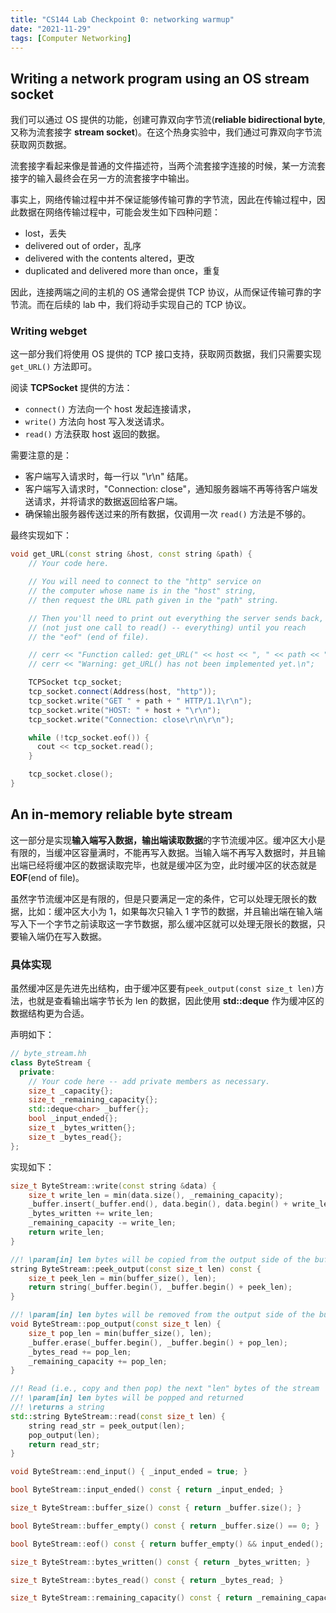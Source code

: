 ```yaml
---
title: "CS144 Lab Checkpoint 0: networking warmup"
date: "2021-11-29"
tags: [Computer Networking]
---
```


##  Writing a network program using an OS stream socket

我们可以通过 OS 提供的功能，创建可靠双向字节流(**reliable bidirectional byte**, 又称为流套接字 **stream socket**)。在这个热身实验中，我们通过可靠双向字节流获取网页数据。

流套接字看起来像是普通的文件描述符，当两个流套接字连接的时候，某一方流套接字的输入最终会在另一方的流套接字中输出。

事实上，网络传输过程中并不保证能够传输可靠的字节流，因此在传输过程中，因此数据在网络传输过程中，可能会发生如下四种问题：
- lost，丢失
- delivered out of order，乱序
- delivered with the contents altered，更改
- duplicated and delivered more than once，重复

因此，连接两端之间的主机的 OS 通常会提供 TCP 协议，从而保证传输可靠的字节流。而在后续的 lab 中，我们将动手实现自己的 TCP 协议。

### Writing webget

这一部分我们将使用 OS 提供的 TCP 接口支持，获取网页数据，我们只需要实现 `get_URL()` 方法即可。

阅读 **TCPSocket** 提供的方法：
- `connect()` 方法向一个 host 发起连接请求，
- `write()` 方法向 host 写入发送请求。
- `read()` 方法获取 host 返回的数据。

需要注意的是：
- 客户端写入请求时，每一行以 "\r\n" 结尾。
- 客户端写入请求时，"Connection: close"，通知服务器端不再等待客户端发送请求，并将请求的数据返回给客户端。
- 确保输出服务器传送过来的所有数据，仅调用一次 `read()` 方法是不够的。

最终实现如下：
```c++
void get_URL(const string &host, const string &path) {
    // Your code here.

    // You will need to connect to the "http" service on
    // the computer whose name is in the "host" string,
    // then request the URL path given in the "path" string.

    // Then you'll need to print out everything the server sends back,
    // (not just one call to read() -- everything) until you reach
    // the "eof" (end of file).

    // cerr << "Function called: get_URL(" << host << ", " << path << ").\n";
    // cerr << "Warning: get_URL() has not been implemented yet.\n";

    TCPSocket tcp_socket;
    tcp_socket.connect(Address(host, "http"));
    tcp_socket.write("GET " + path + " HTTP/1.1\r\n");
    tcp_socket.write("HOST: " + host + "\r\n");
    tcp_socket.write("Connection: close\r\n\r\n");

    while (!tcp_socket.eof()) {
      cout << tcp_socket.read();
    }

    tcp_socket.close();
}
```

## An in-memory reliable byte stream

这一部分是实现**输入端写入数据，输出端读取数据**的字节流缓冲区。缓冲区大小是有限的，当缓冲区容量满时，不能再写入数据。当输入端不再写入数据时，并且输出端已经将缓冲区的数据读取完毕，也就是缓冲区为空，此时缓冲区的状态就是 **EOF**(end of file)。

虽然字节流缓冲区是有限的，但是只要满足一定的条件，它可以处理无限长的数据，比如：缓冲区大小为 1，如果每次只输入 1 字节的数据，并且输出端在输入端写入下一个字节之前读取这一字节数据，那么缓冲区就可以处理无限长的数据，只要输入端仍在写入数据。

### 具体实现

虽然缓冲区是先进先出结构，由于缓冲区要有`peek_output(const size_t len)`方法，也就是查看输出端字节长为 len 的数据，因此使用 **std::deque** 作为缓冲区的数据结构更为合适。

声明如下：

```c++
// byte_stream.hh
class ByteStream {
  private:
    // Your code here -- add private members as necessary.
    size_t _capacity{};
    size_t _remaining_capacity{};
    std::deque<char> _buffer{};
    bool _input_ended{};
    size_t _bytes_written{};
    size_t _bytes_read{};
};
```

实现如下：
```c++
size_t ByteStream::write(const string &data) {
    size_t write_len = min(data.size(), _remaining_capacity);
    _buffer.insert(_buffer.end(), data.begin(), data.begin() + write_len);
    _bytes_written += write_len;
    _remaining_capacity -= write_len;
    return write_len;
}

//! \param[in] len bytes will be copied from the output side of the buffer
string ByteStream::peek_output(const size_t len) const {
    size_t peek_len = min(buffer_size(), len);
    return string(_buffer.begin(), _buffer.begin() + peek_len);
}

//! \param[in] len bytes will be removed from the output side of the buffer
void ByteStream::pop_output(const size_t len) {
    size_t pop_len = min(buffer_size(), len);
    _buffer.erase(_buffer.begin(), _buffer.begin() + pop_len);
    _bytes_read += pop_len;
    _remaining_capacity += pop_len;
}

//! Read (i.e., copy and then pop) the next "len" bytes of the stream
//! \param[in] len bytes will be popped and returned
//! \returns a string
std::string ByteStream::read(const size_t len) {
    string read_str = peek_output(len);
    pop_output(len);
    return read_str;
}

void ByteStream::end_input() { _input_ended = true; }

bool ByteStream::input_ended() const { return _input_ended; }

size_t ByteStream::buffer_size() const { return _buffer.size(); }

bool ByteStream::buffer_empty() const { return _buffer.size() == 0; }

bool ByteStream::eof() const { return buffer_empty() && input_ended(); }

size_t ByteStream::bytes_written() const { return _bytes_written; }

size_t ByteStream::bytes_read() const { return _bytes_read; }

size_t ByteStream::remaining_capacity() const { return _remaining_capacity; }
```